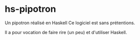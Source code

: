 # hs-pipotron

Un pipotron réalisé en Haskell
Ce logiciel est sans prétentions.

Il a pour vocation de faire rire (un peu) et d'utiliser Haskell.

